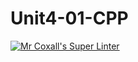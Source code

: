 # Unit4-01-CPP
[![Mr Coxall's Super Linter](https://github.com/ICS3U-C-Programming-JackT/Unit4-01-CPP/workflows/Mr%20Coxall's%20Super%20Linter/badge.svg)](https://github.com/ICS3U-C-Programming-JackT/Unit4-01-CPP/actions/)
